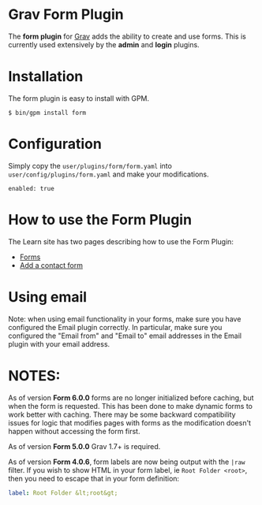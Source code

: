 # Grav Form Plugin

The **form plugin** for [Grav](https://github.com/getgrav/grav) adds the ability to create and use forms.  This is currently used extensively by the **admin** and **login** plugins.

# Installation

The form plugin is easy to install with GPM.

```
$ bin/gpm install form
```

# Configuration

Simply copy the `user/plugins/form/form.yaml` into `user/config/plugins/form.yaml` and make your modifications.

```
enabled: true
```  

# How to use the Form Plugin

The Learn site has two pages describing how to use the Form Plugin:
- [Forms](https://learn.getgrav.org/forms)
- [Add a contact form](https://learn.getgrav.org/forms/forms/example-form)

# Using email

Note: when using email functionality in your forms, make sure you have configured the Email plugin correctly. In particular, make sure you configured the "Email from" and "Email to" email addresses in the Email plugin with your email address.

# NOTES:

As of version **Form 6.0.0** forms are no longer initialized before caching, but when the form is requested. This has been done to make dynamic forms to work better with caching. There may be some backward compatibility issues for logic that modifies pages with forms as the modification doesn't happen without accessing the form first.

As of version **Form 5.0.0** Grav 1.7+ is required.

As of version **Form 4.0.6**, form labels are now being output with the `|raw` filter.  If you wish to show HTML in your form label, ie `Root Folder <root>`, then you need to escape that in your form definition:

```yaml
label: Root Folder &lt;root&gt;
```
